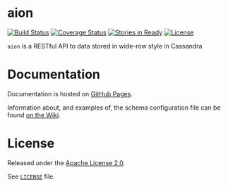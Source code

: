 # aion
[![Build Status](https://travis-ci.org/mcoffin/aion.svg?branch=master)](https://travis-ci.org/mcoffin/aion)
[![Coverage Status](https://coveralls.io/repos/FlukeNetworks/aion/badge.svg?branch=master&service=github)](https://coveralls.io/github/FlukeNetworks/aion?branch=master)
[![Stories in Ready](https://badge.waffle.io/FlukeNetworks/aion.svg?label=ready&title=ready)](http://waffle.io/FlukeNetworks/aion)
[![License](https://img.shields.io/github/license/FlukeNetworks/aion.svg)](https://github.com/FlukeNetworks/aion/blob/master/LICENSE)

`aion` is a RESTful API to data stored in wide-row style in Cassandra

# Documentation

Documentation is hosted on [GitHub Pages](http://flukenetworks.github.io/aion).

Information about, and examples of, the schema configuration file can be found [on the Wiki](https://github.com/FlukeNetworks/aion/wiki/Configuration).

# License

Released under the [Apache License 2.0](http://www.apache.org/licenses/LICENSE-2.0).

See [`LICENSE`](https://github.com/FlukeNetworks/aion/blob/master/LICENSE) file.
